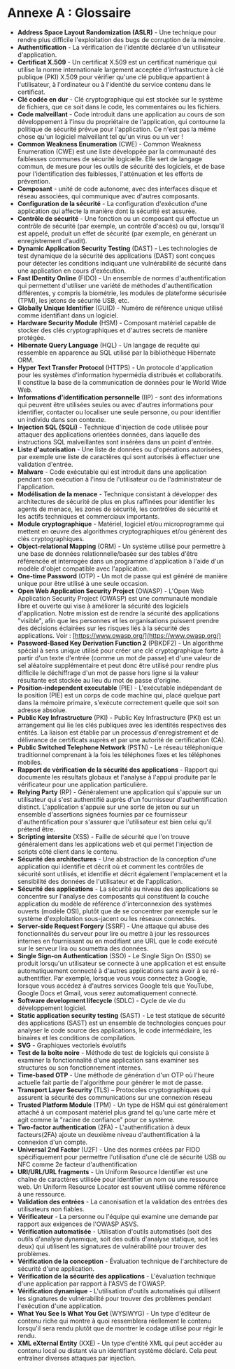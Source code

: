 # Annexe A : Glossaire

- **Address Space Layout Randomization (ASLR)** - Une technique pour rendre plus difficile l'exploitation des bugs de corruption de la mémoire.
- **Authentification** - La vérification de l'identité déclarée d'un utilisateur d'application.
- **Certificat X.509** - Un certificat X.509 est un certificat numérique qui utilise la norme internationale largement acceptée d'infrastructure à clé publique (PKI) X.509 pour vérifier qu'une clé publique appartient à l'utilisateur, à l'ordinateur ou à l'identité du service contenu dans le certificat.
- **Clé codée en dur** - Clé cryptographique qui est stockée sur le système de fichiers, que ce soit dans le code, les commentaires ou les fichiers.
- **Code malveillant** - Code introduit dans une application au cours de son développement à l'insu du propriétaire de l'application, qui contourne la politique de sécurité prévue pour l'application. Ce n'est pas la même chose qu'un logiciel malveillant tel qu'un virus ou un ver !
- **Common Weakness Enumeration** (CWE) - Common Weakness Enumeration (CWE) est une liste développée par la communauté des faiblesses communes de sécurité logicielle. Elle sert de langage commun, de mesure pour les outils de sécurité des logiciels, et de base pour l'identification des faiblesses, l'atténuation et les efforts de prévention.
- **Composant** - unité de code autonome, avec des interfaces disque et réseau associées, qui communique avec d'autres composants.
- **Configuration de la sécurité** - La configuration d'exécution d'une application qui affecte la manière dont la sécurité est assurée.
- **Contrôle de sécurité** - Une fonction ou un composant qui effectue un contrôle de sécurité (par exemple, un contrôle d'accès) ou qui, lorsqu'il est appelé, produit un effet de sécurité (par exemple, en générant un enregistrement d'audit).
- **Dynamic Application Security Testing** (DAST) - Les technologies de test dynamique de la sécurité des applications (DAST) sont conçues pour détecter les conditions indiquant une vulnérabilité de sécurité dans une application en cours d'exécution.
- **Fast IDentity Online** (FIDO) - Un ensemble de normes d'authentification qui permettent d'utiliser une variété de méthodes d'authentification différentes, y compris la biométrie, les modules de plateforme sécurisée (TPM), les jetons de sécurité USB, etc.
- **Globally Unique Identifier** (GUID) - Numéro de référence unique utilisé comme identifiant dans un logiciel.
- **Hardware Security Module** (HSM) - Composant matériel capable de stocker des clés cryptographiques et d'autres secrets de manière protégée.
- **Hibernate Query Language** (HQL) - Un langage de requête qui ressemble en apparence au SQL utilisé par la bibliothèque Hibernate ORM.
- **Hyper Text Transfer Protocol** (HTTPS) - Un protocole d'application pour les systèmes d'information hypermédia distribués et collaboratifs. Il constitue la base de la communication de données pour le World Wide Web.
- **Informations d'identification personnelle** (IIP) - sont des informations qui peuvent être utilisées seules ou avec d'autres informations pour identifier, contacter ou localiser une seule personne, ou pour identifier un individu dans son contexte.
- **Injection SQL (SQLi)** - Technique d'injection de code utilisée pour attaquer des applications orientées données, dans laquelle des instructions SQL malveillantes sont insérées dans un point d'entrée.
- **Liste d'autorisation** - Une liste de données ou d'opérations autorisées, par exemple une liste de caractères qui sont autorisés à effectuer une validation d'entrée.
- **Malware** - Code exécutable qui est introduit dans une application pendant son exécution à l'insu de l'utilisateur ou de l'administrateur de l'application.
- **Modélisation de la menace** - Technique consistant à développer des architectures de sécurité de plus en plus raffinées pour identifier les agents de menace, les zones de sécurité, les contrôles de sécurité et les actifs techniques et commerciaux importants.
- **Module cryptographique** - Matériel, logiciel et/ou microprogramme qui mettent en œuvre des algorithmes cryptographiques et/ou génèrent des clés cryptographiques.
- **Object-relational Mapping** (ORM) - Un système utilisé pour permettre à une base de données relationnelle/basée sur des tables d'être référencée et interrogée dans un programme d'application à l'aide d'un modèle d'objet compatible avec l'application.
- **One-time Password** (OTP) - Un mot de passe qui est généré de manière unique pour être utilisé à une seule occasion.
- **Open Web Application Security Project** (OWASP) - L'Open Web Application Security Project (OWASP) est une communauté mondiale libre et ouverte qui vise à améliorer la sécurité des logiciels d'application. Notre mission est de rendre la sécurité des applications "visible", afin que les personnes et les organisations puissent prendre des décisions éclairées sur les risques liés à la sécurité des applications. Voir : [https://www.owasp.org/](https://www.owasp.org/)
- **Password-Based Key Derivation Function 2** (PBKDF2) - Un algorithme spécial à sens unique utilisé pour créer une clé cryptographique forte à partir d'un texte d'entrée (comme un mot de passe) et d'une valeur de sel aléatoire supplémentaire et peut donc être utilisé pour rendre plus difficile le déchiffrage d'un mot de passe hors ligne si la valeur résultante est stockée au lieu du mot de passe d'origine.
- **Position-independent executable** (PIE) - L'exécutable indépendant de la position (PIE) est un corps de code machine qui, placé quelque part dans la mémoire primaire, s'exécute correctement quelle que soit son adresse absolue.
- **Public Key Infrastructure** (PKI) - Public Key Infrastructure (PKI) est un arrangement qui lie les clés publiques avec les identités respectives des entités. La liaison est établie par un processus d'enregistrement et de délivrance de certificats auprès et par une autorité de certification (CA).
- **Public Switched Telephone Network** (PSTN) - Le réseau téléphonique traditionnel comprenant à la fois les téléphones fixes et les téléphones mobiles.
- **Rapport de vérification de la sécurité des applications** - Rapport qui documente les résultats globaux et l'analyse à l'appui produite par le vérificateur pour une application particulière.
- **Relying Party** (RP) - Généralement une application qui s'appuie sur un utilisateur qui s'est authentifié auprès d'un fournisseur d'authentification distinct. L'application s'appuie sur une sorte de jeton ou sur un ensemble d'assertions signées fournies par ce fournisseur d'authentification pour s'assurer que l'utilisateur est bien celui qu'il prétend être.
- **Scripting intersite** (XSS) - Faille de sécurité que l'on trouve généralement dans les applications web et qui permet l'injection de scripts côté client dans le contenu.
- **Sécurité des architectures** - Une abstraction de la conception d'une application qui identifie et décrit où et comment les contrôles de sécurité sont utilisés, et identifie et décrit également l'emplacement et la sensibilité des données de l'utilisateur et de l'application.
- **Sécurité des applications** - La sécurité au niveau des applications se concentre sur l'analyse des composants qui constituent la couche application du modèle de référence d'interconnexion des systèmes ouverts (modèle OSI), plutôt que de se concentrer par exemple sur le système d'exploitation sous-jacent ou les réseaux connectés.
- **Server-side Request Forgery** (SSRF) - Une attaque qui abuse des fonctionnalités du serveur pour lire ou mettre à jour les ressources internes en fournissant ou en modifiant une URL que le code exécuté sur le serveur lira ou soumettra des données.
- **Single Sign-on Authentication** (SSO) - Le Single Sign On (SSO) se produit lorsqu'un utilisateur se connecte à une application et est ensuite automatiquement connecté à d'autres applications sans avoir à se ré-authentifier. Par exemple, lorsque vous vous connectez à Google, lorsque vous accédez à d'autres services Google tels que YouTube, Google Docs et Gmail, vous serez automatiquement connecté.
- **Software development lifecycle** (SDLC) - Cycle de vie du développement logiciel.
- **Static application security testing** (SAST) - Le test statique de sécurité des applications (SAST) est un ensemble de technologies conçues pour analyser le code source des applications, le code intermédiaire, les binaires et les conditions de compilation.
- **SVG** - Graphiques vectoriels évolutifs
- **Test de la boîte noire** - Méthode de test de logiciels qui consiste à examiner la fonctionnalité d'une application sans examiner ses structures ou son fonctionnement internes.
- **Time-based OTP** - Une méthode de génération d'un OTP où l'heure actuelle fait partie de l'algorithme pour générer le mot de passe.
- **Transport Layer Security** (TLS) – Protocoles cryptographiques qui assurent la sécurité des communications sur une connexion réseau
- **Trusted Platform Module** (TPM) - Un type de HSM qui est généralement attaché à un composant matériel plus grand tel qu'une carte mère et agit comme la "racine de confiance" pour ce système.
- **Two-factor authentication** (2FA) - L'authentification à deux facteurs(2FA) ajoute un deuxième niveau d'authentification à la connexion d'un compte.
- **Universal 2nd Factor** (U2F) -  Une des normes créées par FIDO spécifiquement pour permettre l'utilisation d'une clé de sécurité USB ou NFC comme 2e facteur d'authentification
- **URI/URL/URL fragments** - Un Uniform Resource Identifier est une chaîne de caractères utilisée pour identifier un nom ou une ressource web. Un Uniform Resource Locator est souvent utilisé comme référence à une ressource.
- **Validation des entrées** - La canonisation et la validation des entrées des utilisateurs non fiables.
- **Vérificateur** - La personne ou l'équipe qui examine une demande par rapport aux exigences de l'OWASP ASVS.
- **Vérification automatisée** - Utilisation d'outils automatisés (soit des outils d'analyse dynamique, soit des outils d'analyse statique, soit les deux) qui utilisent les signatures de vulnérabilité pour trouver des problèmes.
- **Vérification de la conception** - Évaluation technique de l'architecture de sécurité d'une application.
- **Vérification de la sécurité des applications** - L'évaluation technique d'une application par rapport à l'ASVS de l'OWASP.
- **Vérification dynamique** - L'utilisation d'outils automatisés qui utilisent les signatures de vulnérabilité pour trouver des problèmes pendant l'exécution d'une application.
- **What You See Is What You Get** (WYSIWYG) - Un type d'éditeur de contenu riche qui montre à quoi ressemblera réellement le contenu lorsqu'il sera rendu plutôt que de montrer le codage utilisé pour régir le rendu.
- **XML eXternal Entity** (XXE) - Un type d'entité XML qui peut accéder au contenu local ou distant via un identifiant système déclaré. Cela peut entraîner diverses attaques par injection.
